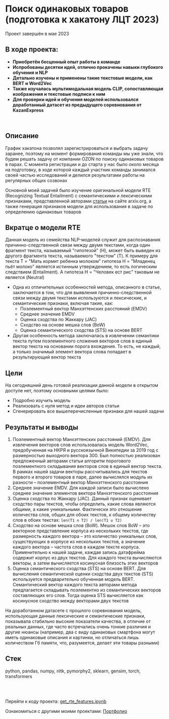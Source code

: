 # Поиск одинаковых товаров (подготовка к хакатону ЛЦТ 2023)
Проект завершён в мае 2023

## В ходе проекта:
- **Приобретён бесценный опыт работы в команде**
- **Испробованы десятки идей, отлично прокачены навыки глубокого обучения и NLP**
- **Детально изучены и применены такие текстовые модели, как BERT и Word2Vec**
- **Также изучалась мультимодальная модель CLIP, сопоставляющая изображения и текстовые подписи к ним**
- **Для проверки идей и обучения моделей использовался доработанный датасет из предыдущего соревнования от KazanExpress**

<br>

## Описание
График хакатона позволял зарегистрироваться и выбрать задачу заранее, поэтому на момент формирования команды мы уже знали, что будем решать задачу от компании OZON по поиску одинаковых товаров в парах. С момента регистрации и до старта у нас было около месяца на подготовку, в ходе которой каждый участник команды занимался своей частью исследований и делился результатами работы на регулярных общих созвонах

Основной моей задачей было изучение оригинальной модели RTE (Recognizing Textual Entailment) с семантическими и лексическими признаками, представленной авторами [статьи](https://arxiv.org/abs/2210.09723) на сайте arxiv.org, а также генерация признаков модели для использования в задаче по определению одинаковых товаров

## Вкратце о модели RTE
Данная модель из семейства NLP-моделей служит для распознавания причинно-следственной связи между двумя текстами, когда один фрагмент текста, называемый "гипотезой" (H),  может быть выведен из другого фрагмента текста, называемого "текстом" (T). К примеру для текста Т = "Мать кормит ребенка молоком" гипотеза Н = "Младенец пьёт молоко" является истинным утверждением, то есть логическим следствием (Entailment). А гипотеза Н = "Человек ест рис" таковым не является (Neutral)
- Одна из отличительных особенностей метода, описанного в статье, заключается в том, что для выявления причинно-следственной связи между двумя текстами используются и лексические, и семантические признаки, включая такие, как:
  - Поэлементный вектор Манхэттенских расстояний (EMDV)
  - Среднее значение EMDV
  - Оценка сходства по Жаккару (JAC)
  - Сходство на основе мешка слов  (BoW)
  - Оценка семантического сходства (STS) на основе BERT
- Другая особенность метода заключалась в извлечении семантики текста путем поэлементного сложения векторов слов в единый вектор текста на основании порога вхождения. То есть, не каждый, а только значимый элемент вектора слова попадает в результирующий вектор текста

## Цели
На сегодняшний день готовой реализации данной модели в открытом доступе нет, поэтому основными целями было:
- Подробно изучить модель
- Реализовать с нуля метод и идеи авторов статьи
- Сгенерировать все вышеперечисленные признаки для нашей задачи

## Результаты и выводы
1. Поэлементный вектор Манхэттенских расстояний (EMDV). Для извлечения векторов слов использовалась модель Word2Vec, предобученная на НКРЯ и русскоязычной Википедии за 2019 год с размерностью выходного вектора 300. Был полностью реализован предложенный авторами статьи алгоритм порогового поэлементного складывания векторов слов в единый вектор текста. В рамках нашей задачи векторы рассчитывались для текстов первого и второго товаров в паре, далее вычислялся модуль их разности – поэлементный вектор Манхэттенского расстояния
2. Среднее значение EMDV. Для каждой записи было вычислено среднее значение элементов вектора Манхэттенского расстояния
3. Оценка сходства по Жаккару (JAC). Данный признак оценивает сходство пары текстов, чтобы определить, какие слова являются общими, а какие уникальными. Фактически это отношение количества слов, общих для обоих текстов, к общему количеству слов в обоих текстах: `len(T1 ∩ T2) / len(T1 ∪ T2)`
4. Сходство на основе мешка слов (BoW). Мешок слов BoW – это векторное представление корпуса из нескольких текстов, где размерность каждого вектора – это количество уникальных слов, существующих в корпусе из нескольких текстов, а значение каждого вектора – частота слов в каждом тексте корпуса. Применительно к нашей задаче, каждая запись датафрейма содержит корпус из двух текстов. Для каждого текста вычисляются векторы, а затем вычисляется косинусная близость этих векторов
5. Оценка семантического сходства (STS) на основе BERT. Для вычисления семантической оценки сходства двух текстов (STS) используется предварительно обученная модель BERT. Семантический вектор каждого текста авторами метода предлагается складывать поэлементно из семантических векторов составляющих его слов. Тогда оценка STS вычисляется как косинусное сходство между векторами двух текстов

На доработанном датасете с прошлого соревнования модель, использующая данные лексические и семантические признаки, показывала стабильно высокие показатели качества, в отличие от реальных данных, где часто встречались очень тонкие различия и другие нюансы (например, два с виду одинаковых смартфона могут иметь одинаковые описания и картинки, но отличаться лишь количеством Гб памяти, что, разумеется, делает эти товары разными)

## Стек
python, pandas, numpy, nltk, pymorphy2, sklearn, gensim, torch, transformers

<br><br>

Перейти к коду проекта: [get_rte_features.ipynb](https://github.com/petrochenkovp/portfolio/blob/main/p08_leaders2023_prep/get_rte_features.ipynb)

Ознакомиться с другими моими проектами: [Портфолио](https://github.com/petrochenkovp/portfolio/)

<br><br>

